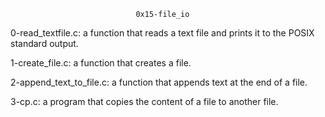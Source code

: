 								0x15-file_io

0-read_textfile.c: a function that reads a text file and prints it to the POSIX standard output.

1-create_file.c: a function that creates a file.

2-append_text_to_file.c: a function that appends text at the end of a file.

3-cp.c: a program that copies the content of a file to another file.
